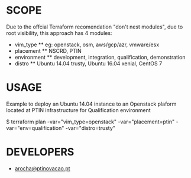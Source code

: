 
SCOPE
=====
Due to the offcial Terraform recomendation "don't nest modules", due to root visibility, this approach has 4 modules:
* vim_type
** eg: openstack, osm, aws/gcp/azr, vmware/esx
* placement
** NSCRD, PTIN
* environment
** development, integration, qualification, demonstration
* distro
** Ubuntu 14.04 trusty, Ubuntu 16.04 xenial, CentOS 7


USAGE
=====
Example to deploy an Ubuntu 14.04 instance to an Openstack plaform located at PTIN infrastructure for Qualification environment

$ terraform plan -var="vim_type=openstack" -var="placement=ptin" -var="env=qualification" -var="distro=trusty"


DEVELOPERS
==========
* arocha@ptinovacao.pt
